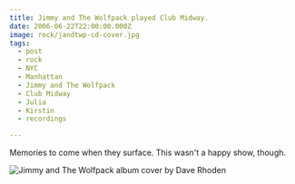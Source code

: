 ```yaml
---
title: Jimmy and The Wolfpack played Club Midway.
date: 2006-06-22T22:00:00.000Z
image: rock/jandtwp-cd-cover.jpg
tags:
  - post
  - rock
  - NYC
  - Manhattan
  - Jimmy and The Wolfpack
  - Club Midway
  - Julia
  - Kirstin
  - recordings

---
```


Memories to come when they surface. This wasn't a happy show, though.

![Jimmy and The Wolfpack album cover by Dave Rhoden](/static/img/rock/jandtwp-cd-cover.jpg)